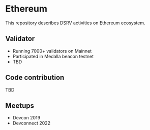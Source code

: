 # Ethereum

This repository describes DSRV activities on Ethereum ecosystem.


## Validator

- Running 7000+ validators on Mainnet
- Participated in Medalla beacon testnet
- TBD


## Code contribution

TBD

## Meetups

- Devcon 2019
- Devconnect 2022
